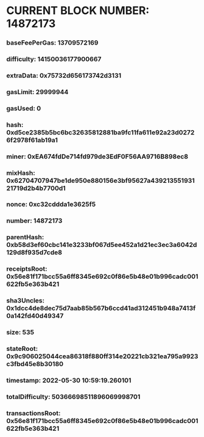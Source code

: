 # CURRENT BLOCK NUMBER: 14872173

### baseFeePerGas: 13709572169
### difficulty: 14150036177900667
### extraData: 0x75732d656173742d3131
### gasLimit: 29999944
### gasUsed: 0
### hash: 0xd5ce2385b5bc6bc32635812881ba9fc11fa611e92a23d02726f2978f61ab19a1
### miner: 0xEA674fdDe714fd979de3EdF0F56AA9716B898ec8
### mixHash: 0x62704707947be1de950e880156e3bf95627a43921355193121719d2b4b7700d1
### nonce: 0xc32cddda1e3625f5
### number: 14872173
### parentHash: 0xb58d3ef60cbc141e3233bf067d5ee452a1d21ec3ec3a6042d129d8f935d7cde8
### receiptsRoot: 0x56e81f171bcc55a6ff8345e692c0f86e5b48e01b996cadc001622fb5e363b421
### sha3Uncles: 0x1dcc4de8dec75d7aab85b567b6ccd41ad312451b948a7413f0a142fd40d49347
### size: 535
### stateRoot: 0x9c906025044cea86318f880ff314e20221cb321ea795a9923c3fbd45e8b30180
### timestamp: 2022-05-30 10:59:19.260101
### totalDifficulty: 50366698511896069998701
### transactionsRoot: 0x56e81f171bcc55a6ff8345e692c0f86e5b48e01b996cadc001622fb5e363b421
